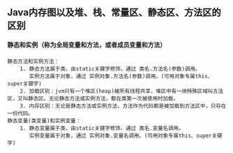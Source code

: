 ## Java内存图以及堆、栈、常量区、静态区、方法区的区别
#### 静态和实例（称为全局变量和方法，或者成员变量和方法）
	静态方法和实例方法：
		1. 静态方法属于类，由static关键字修饰，通过 类名.方法名(参数)调用。
		   实例方法属于对象，通过 实例对象.方法名(参数)调用。(可用对象专属this、super关键字)
		2. 加载区别：jvm只有一个堆区(heap)被所有线程共享，堆区中有一块特殊区域叫方法区，又叫静态区。无论静态方法或实例方法，都在类第一次被使用时加载。
		3. 内存区别：无论是静态方法或实例方法，方法作为代码都是被加载到方法区中，只存在一份代码。
	静态变量(类变量)和实例变量：
		1. 静态变量属于类，由static关键字修饰，通过 类名.变量名调用。
		   实例变量属于对象，通过 实例对象.变量名调用。(可用对象专属this、super关键字)
